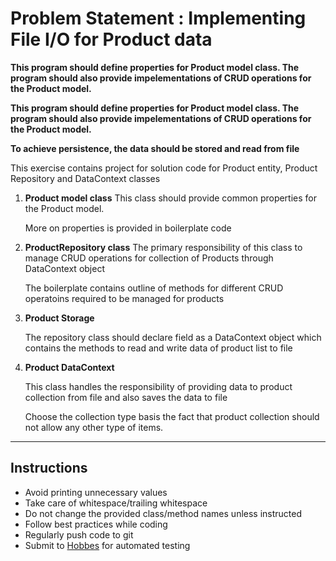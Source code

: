 # Problem Statement : Implementing File I/O for Product data

**This program should define properties for Product model class. The program should also provide impelementations of CRUD operations for the Product model.**

**This program should define properties for Product model class. The program should also provide impelementations of CRUD operations for the Product model.**

**To achieve persistence, the data should be stored and read from file**

This exercise contains project for solution code for Product entity, Product Repository and DataContext classes

1. **Product model class**
    This class should provide common properties for the Product model.

    More on properties is provided in boilerplate code

2. **ProductRepository class**
    The primary responsibility of this class to manage CRUD operations for collection of Products through DataContext object

    The boilerplate contains outline of methods for different CRUD operatoins required to be managed for products

3. **Product Storage**

    The repository class should declare field as a DataContext object which contains the methods to read and write data of product list to file

4. **Product DataContext**

    This class handles the responsibility of providing data to product collection from file and also saves the data to file

    Choose the collection type basis the fact that product collection should not allow any other type of items.

------------------------------------------------------

## Instructions

- Avoid printing unnecessary values
- Take care of whitespace/trailing whitespace
- Do not change the provided class/method names unless instructed
- Follow best practices while coding
- Regularly push code to git
- Submit to [Hobbes](https:\\hobbes-cgi.stackroute.in) for automated testing

